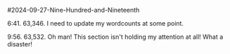 #2024-09-27-Nine-Hundred-and-Nineteenth

6:41.  63,346.  I need to update my wordcounts at some point.

9:56.  63,532.  Oh man!  This section isn't holding my attention at all!  What a disaster!